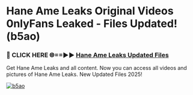 # Hane Ame Leaks Original Videos 0nlyFans Leaked - Files Updated! (b5ao)

<h3>🔴 CLICK HERE 🌐==►► <a href="https://tinyurl.com/ehrbuxhb" rel="nofollow">Hane Ame Leaks Updated Files</a></h3>

Get Hane Ame Leaks and all content. Now you can access all videos and pictures of Hane Ame Leaks. New Updated Files 2025!

[![b5ao](https://i.imgur.com/lVYEuWS.gif)](https://tinyurl.com/ehrbuxhb)
